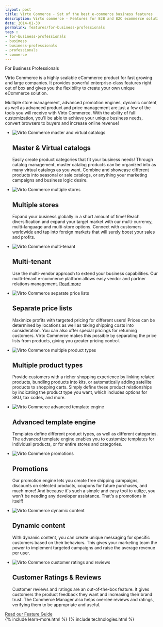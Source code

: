 ```yaml
---
layout: post
title: Virto Commerce - Set of the best e-commerce business features
description: Virto commerce - Features for B2B and B2C ecommerce solutions
date: 2014-01-30
permalink: features/for-business-professionals
tags : 
- for-business-professionals
- business
- business-professionals
- professionals
- commerce
---
```

<article role="main" class="main">
	<div class="for-business __responsive">
		<p class="head-title">For Business Professionals</p>
		<p class="text">Virto Commerce is a highly scalable eCommerce product for fast growing and large companies. It provides powerful enterprise-class features right out of box and gives you the flexibility to create your own unique eCommerce solution.</p>
		<p class="text">Multiple store management, advanced promotion engines, dynamic content, as well as advanced product and price management are just a few of the tools you will receive with Virto Commerce. With the ability of full customization, you'll be able to achieve your unique business needs, convert browsers to buyers and increase online revenue!</p>
		<div class="advantages">
			<ul class="list">
				<li class="list-item">
					<img alt="Virto Commerce master and virtual catalogs" src="/Content/images/business-features/1.png">
					<h1>Master &amp; Virtual catalogs</h1>
					<p>Easily create product categories that fit your business needs! Through catalog management, master catalog products can be organized into as many virtual catalogs as you want. Combine and showcase different products into seasonal or sale catalogs, or anything your marketing campaigns and business logic desire.</p>
				</li>
				<li class="list-item">
					<img alt="Virto Commerce multiple stores" src="/Content/images/business-features/2.png">
					<h1>Multiple stores</h1>
					<p>Expand your business globally in a short amount of time! Reach diversification and expand your target market with our multi-currency, multi-language and multi-store options. Connect with customers worldwide and tap into foreign markets that will surely boost your sales and profits.</p>
				</li>
				<li class="list-item">
					<img alt="Virto Commerce multi-tenant" src="/Content/images/business-features/multi-tenant.png">
					<h1>Multi-tenant</h1>
					<p>Use the multi-vendor approach to extend your business capabilities.
Our multi-tenant e-commerce platform allows easy vendor and
partner relations management. <a class="link" href="/multi-tenant">Read more</a></p>
				</li>
				<li class="list-item">
					<img alt="Virto Commerce separate price lists" src="/Content/images/business-features/3.png">
					<h1>Separate price lists</h1>
					<p>Maximize profits with targeted pricing for different users! Prices can be determined by locations as well as taking shipping costs into consideration. You can also offer special pricings for returning customers. Virto Commerce makes this possible by separating the price lists from products, giving you greater pricing control.</p>
				</li>
				<li class="list-item">
					<img alt="Virto Commerce multiple product types" src="/Content/images/business-features/4.png">
					<h1>Multiple product types</h1>
					<p>Provide customers with a richer shopping experience by linking related products, bundling products into kits, or automatically adding satellite products to shopping carts. Simply define these product relationships by indicating the product type you want, which includes options for SKU, tax codes, and more.</p>
				</li>
				<li class="list-item">
					<img alt="Virto Commerce advanced template engine" src="/Content/images/business-features/5.png">
					<h1>Advanced template engine</h1>
					<p>Templates define different product types, as well as different categories. The advanced template engine enables you to customize templates for individual products, or for entire stores and categories.</p>
				</li>
				<li class="list-item">
					<img alt="Virto Commerce promotions" src="/Content/images/business-features/6.png">
					<h1>Promotions</h1>
					<p>Our promotion engine lets you create free shipping campaigns, discounts on selected products, coupons for future purchases, and much more! And because it's such a simple and easy tool to utilize, you won't be needing any developer assistance. That's a promotions in itself!</p>
				</li>
				<li class="list-item">
					<img alt="Virto Commerce dynamic content" src="/Content/images/business-features/7.png">
					<h1>Dynamic content</h1>
					<p>With dynamic content, you can create unique messaging for specific customers based on their behaviors. This gives your marketing team the power to implement targeted campaigns and raise the average revenue per user.</p>
				</li>
				<li class="list-item">
					<img alt="Virto Commerce customer ratings and reviews" src="/Content/images/business-features/8.png">
					<h1>Customer Ratings &amp; Reviews</h1>
					<p>Customer reviews and ratings are an out-of-the-box feature. It gives customers the product feedback they want and increasing their brand trust. The Commerce Manager also helps oversee reviews and ratings, verifying them to be appropriate and useful.</p>
				</li>
			</ul>
			<a class="link" href="/Files/Feature-Guide.pdf">Read our Feature Guide</a>
		</div>
	</div>
	{% include learn-more.html %}
	{% include technologies.html %}
</article>
